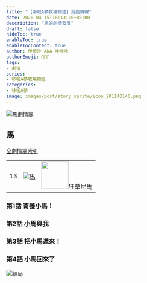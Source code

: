 ```yaml
---
title: "【哆啦A夢牧場物語】馬劇情線"
date: 2020-04-15T18:13:30+08:00
description: "馬的劇情發展"
draft: false
hideToc: true
enableToc: true
enableTocContent: true
author: 伊琉沙 AKA 哇咔咔
authorEmoji: 👩🏿‍🚀
tags: 
- 劇情
series:
- 哆啦A夢牧場物語
categories:
- 哆啦A夢
image: images/post/story_sprite/icon_201140140.png
---
```

![馬劇情線](/images/post/story_texture2d/EventImage_3000.png)
## 馬
[全劇情線索引](../doraemon-story-index/#劇情線)
<table>
    <tr>
        <td>13</td>
        <td align="center"><a href="../doraemon-story-13"><img src= "/images/post/story_sprite/icon_201140140.png">馬</a></td>
        <td align="center"><img width="72px" src= "/images/post/story_sprite/icon_201042020.png">狂草尼馬</td>
    </tr>
</table>

### 第1話 寄養小馬！
### 第2話 小馬與我
### 第3話 把小馬還來！
### 第4話 小馬回來了


![結局](/images/post/story_texture2d/EventImage_3000.png)